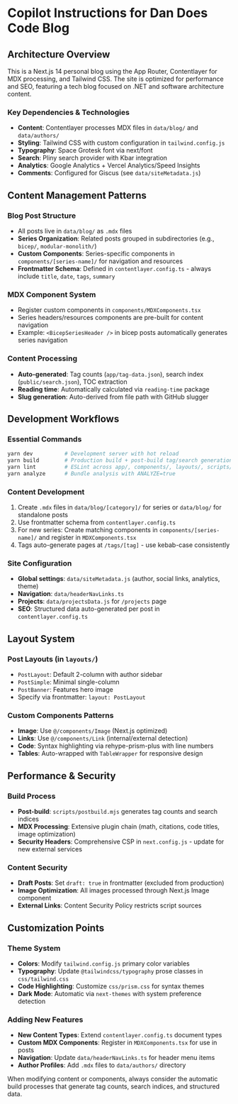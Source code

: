 # Copilot Instructions for Dan Does Code Blog

## Architecture Overview

This is a Next.js 14 personal blog using the App Router, Contentlayer for MDX processing, and Tailwind CSS. The site is optimized for performance and SEO, featuring a tech blog focused on .NET and software architecture content.

### Key Dependencies & Technologies
- **Content**: Contentlayer processes MDX files in `data/blog/` and `data/authors/`
- **Styling**: Tailwind CSS with custom configuration in `tailwind.config.js`
- **Typography**: Space Grotesk font via next/font
- **Search**: Pliny search provider with Kbar integration
- **Analytics**: Google Analytics + Vercel Analytics/Speed Insights
- **Comments**: Configured for Giscus (see `data/siteMetadata.js`)

## Content Management Patterns

### Blog Post Structure
- All posts live in `data/blog/` as `.mdx` files
- **Series Organization**: Related posts grouped in subdirectories (e.g., `bicep/`, `modular-monolith/`)
- **Custom Components**: Series-specific components in `components/[series-name]/` for navigation and resources
- **Frontmatter Schema**: Defined in `contentlayer.config.ts` - always include `title`, `date`, `tags`, `summary`

### MDX Component System
- Register custom components in `components/MDXComponents.tsx`
- Series headers/resources components are pre-built for content navigation
- Example: `<BicepSeriesHeader />` in bicep posts automatically generates series navigation

### Content Processing
- **Auto-generated**: Tag counts (`app/tag-data.json`), search index (`public/search.json`), TOC extraction
- **Reading time**: Automatically calculated via `reading-time` package
- **Slug generation**: Auto-derived from file path with GitHub slugger

## Development Workflows

### Essential Commands
```bash
yarn dev          # Development server with hot reload
yarn build        # Production build + post-build tag/search generation  
yarn lint         # ESLint across app/, components/, layouts/, scripts/
yarn analyze      # Bundle analysis with ANALYZE=true
```

### Content Development
1. Create `.mdx` files in `data/blog/[category]/` for series or `data/blog/` for standalone posts
2. Use frontmatter schema from `contentlayer.config.ts`
3. For new series: Create matching components in `components/[series-name]/` and register in `MDXComponents.tsx`
4. Tags auto-generate pages at `/tags/[tag]` - use kebab-case consistently

### Site Configuration
- **Global settings**: `data/siteMetadata.js` (author, social links, analytics, theme)
- **Navigation**: `data/headerNavLinks.ts`
- **Projects**: `data/projectsData.js` for `/projects` page
- **SEO**: Structured data auto-generated per post in `contentlayer.config.ts`

## Layout System

### Post Layouts (in `layouts/`)
- `PostLayout`: Default 2-column with author sidebar
- `PostSimple`: Minimal single-column
- `PostBanner`: Features hero image
- Specify via frontmatter: `layout: PostLayout`

### Custom Components Patterns
- **Image**: Use `@/components/Image` (Next.js optimized)
- **Links**: Use `@/components/Link` (internal/external detection)
- **Code**: Syntax highlighting via rehype-prism-plus with line numbers
- **Tables**: Auto-wrapped with `TableWrapper` for responsive design

## Performance & Security

### Build Process
- **Post-build**: `scripts/postbuild.mjs` generates tag counts and search indices
- **MDX Processing**: Extensive plugin chain (math, citations, code titles, image optimization)
- **Security Headers**: Comprehensive CSP in `next.config.js` - update for new external services

### Content Security
- **Draft Posts**: Set `draft: true` in frontmatter (excluded from production)
- **Image Optimization**: All images processed through Next.js Image component
- **External Links**: Content Security Policy restricts script sources

## Customization Points

### Theme System
- **Colors**: Modify `tailwind.config.js` primary color variables
- **Typography**: Update `@tailwindcss/typography` prose classes in `css/tailwind.css`
- **Code Highlighting**: Customize `css/prism.css` for syntax themes
- **Dark Mode**: Automatic via `next-themes` with system preference detection

### Adding New Features
- **New Content Types**: Extend `contentlayer.config.ts` document types
- **Custom MDX Components**: Register in `MDXComponents.tsx` for use in posts
- **Navigation**: Update `data/headerNavLinks.ts` for header menu items
- **Author Profiles**: Add `.mdx` files to `data/authors/` directory

When modifying content or components, always consider the automatic build processes that generate tag counts, search indices, and structured data.
